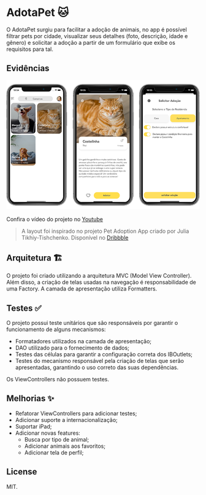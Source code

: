 # AdotaPet 🐱

O AdotaPet surgiu para facilitar a adoção de animais, no app é possível filtrar pets por cidade, visualizar seus detalhes (foto, descrição, idade e gênero) e solicitar a adoção a partir de um formulário que exibe os requisitos para tal.

## Evidências 
![Imagens do Projeto](https://github.com/vfuster/ios-adotapet/blob/main/adotaPet-image.png?raw=true)

Confira o vídeo do projeto no [Youtube](https://youtu.be/IZC3qsX_v2M)

> A layout foi inspirado no projeto Pet Adoption App criado por Julia Tikhiy-Tishchenko. Disponível no [Dribbble](https://dribbble.com/shots/10957059-Pet-Adoption-App)

## Arquitetura 🏗
O projeto foi criado utilizando a arquitetura MVC (Model View Controller). Além disso, a criação de telas usadas na navegação é responsabilidade de uma Factory. A camada de apresentação utiliza Formatters.

## Testes ✅

O projeto possui teste unitários que são responsáveis por garantir o funcionamento de alguns mecanismos: 

- Formatadores utilizados na camada de apresentação;
- DAO utilizado para o fornecimento de dados;
- Testes das células para garantir a configuração correta dos IBOutlets;
- Testes do mecanismo responsável pela criação de telas que serão apresentadas, garantindo o uso correto das suas dependências.

Os ViewControllers não possuem testes.

## Melhorias ✨
- Refatorar ViewControllers para adicionar testes;
- Adicionar suporte a internacionalização;
- Suportar iPad;
- Adicionar novas features:
  - Busca por tipo de animal;
  - Adicionar animais aos favoritos;
  - Adicionar tela de perfil;

## License 
MIT.
